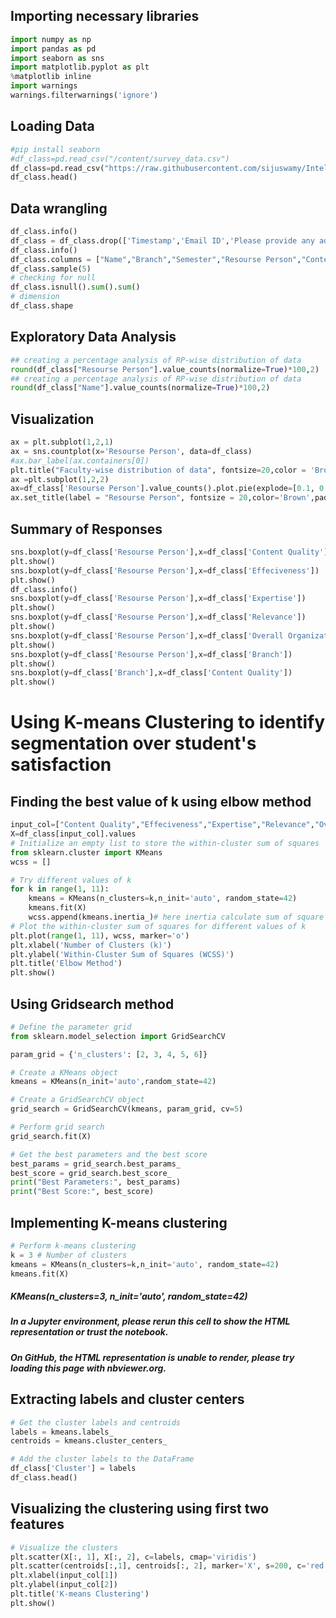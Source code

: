 ## Importing necessary libraries

```python
import numpy as np
import pandas as pd
import seaborn as sns
import matplotlib.pyplot as plt
%matplotlib inline
import warnings
warnings.filterwarnings('ignore')
```

## Loading Data

```python
#pip install seaborn
#df_class=pd.read_csv("/content/survey_data.csv")
df_class=pd.read_csv("https://raw.githubusercontent.com/sijuswamy/Intel-Unnati-sessions/main/Feed_back_data.csv")
df_class.head()
```

## Data wrangling

```python
df_class.info()
df_class = df_class.drop(['Timestamp','Email ID','Please provide any additional comments, suggestions, or feedback you have regarding the session. Your insights are valuable and will help us enhance the overall learning experience.'],axis=1)
df_class.info()
df_class.columns = ["Name","Branch","Semester","Resourse Person","Content Quality","Effeciveness","Expertise","Relevance","Overall Organization"]
df_class.sample(5)
# checking for null
df_class.isnull().sum().sum()
# dimension
df_class.shape
```

## Exploratory Data Analysis

```python
## creating a percentage analysis of RP-wise distribution of data
round(df_class["Resourse Person"].value_counts(normalize=True)*100,2)
## creating a percentage analysis of RP-wise distribution of data
round(df_class["Name"].value_counts(normalize=True)*100,2)
```

## Visualization

```python
ax = plt.subplot(1,2,1)
ax = sns.countplot(x='Resourse Person', data=df_class)
#ax.bar_label(ax.containers[0])
plt.title("Faculty-wise distribution of data", fontsize=20,color = 'Brown',pad=20)
ax =plt.subplot(1,2,2)
ax=df_class['Resourse Person'].value_counts().plot.pie(explode=[0.1, 0.1,0.1,0.1],autopct='%1.2f%%',shadow=True);
ax.set_title(label = "Resourse Person", fontsize = 20,color='Brown',pad=20);
```

## Summary of Responses

```python
sns.boxplot(y=df_class['Resourse Person'],x=df_class['Content Quality'])
plt.show()
sns.boxplot(y=df_class['Resourse Person'],x=df_class['Effeciveness'])
plt.show()
df_class.info()
sns.boxplot(y=df_class['Resourse Person'],x=df_class['Expertise'])
plt.show()
sns.boxplot(y=df_class['Resourse Person'],x=df_class['Relevance'])
plt.show()
sns.boxplot(y=df_class['Resourse Person'],x=df_class['Overall Organization'])
plt.show()
sns.boxplot(y=df_class['Resourse Person'],x=df_class['Branch'])
plt.show()
sns.boxplot(y=df_class['Branch'],x=df_class['Content Quality'])
plt.show()
```

# Using K-means Clustering to identify segmentation over student's satisfaction

## Finding the best value of k using elbow method

```python
input_col=["Content Quality","Effeciveness","Expertise","Relevance","Overall Organization"]
X=df_class[input_col].values
# Initialize an empty list to store the within-cluster sum of squares
from sklearn.cluster import KMeans
wcss = []

# Try different values of k
for k in range(1, 11):
    kmeans = KMeans(n_clusters=k,n_init='auto', random_state=42)
    kmeans.fit(X)
    wcss.append(kmeans.inertia_)# here inertia calculate sum of square distance in each cluster
# Plot the within-cluster sum of squares for different values of k
plt.plot(range(1, 11), wcss, marker='o')
plt.xlabel('Number of Clusters (k)')
plt.ylabel('Within-Cluster Sum of Squares (WCSS)')
plt.title('Elbow Method')
plt.show()

```
## Using Gridsearch method

```python
# Define the parameter grid
from sklearn.model_selection import GridSearchCV

param_grid = {'n_clusters': [2, 3, 4, 5, 6]}

# Create a KMeans object
kmeans = KMeans(n_init='auto',random_state=42)

# Create a GridSearchCV object
grid_search = GridSearchCV(kmeans, param_grid, cv=5)

# Perform grid search
grid_search.fit(X)

# Get the best parameters and the best score
best_params = grid_search.best_params_
best_score = grid_search.best_score_
print("Best Parameters:", best_params)
print("Best Score:", best_score)
```

## Implementing K-means clustering

```python
# Perform k-means clustering
k = 3 # Number of clusters
kmeans = KMeans(n_clusters=k,n_init='auto', random_state=42)
kmeans.fit(X)
```

##### KMeans(n_clusters=3, n_init='auto', random_state=42)
##### In a Jupyter environment, please rerun this cell to show the HTML representation or trust the notebook.
##### On GitHub, the HTML representation is unable to render, please try loading this page with nbviewer.org.


## Extracting labels and cluster centers

```python
# Get the cluster labels and centroids
labels = kmeans.labels_
centroids = kmeans.cluster_centers_

# Add the cluster labels to the DataFrame
df_class['Cluster'] = labels
df_class.head()
```

## Visualizing the clustering using first two features

```python
# Visualize the clusters
plt.scatter(X[:, 1], X[:, 2], c=labels, cmap='viridis')
plt.scatter(centroids[:,1], centroids[:, 2], marker='X', s=200, c='red')
plt.xlabel(input_col[1])
plt.ylabel(input_col[2])
plt.title('K-means Clustering')
plt.show()
```

